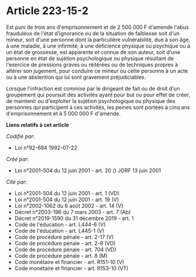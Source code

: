 # Article 223-15-2

Est puni de trois ans d'emprisonnement et de 2 500 000 F d'amende l'abus frauduleux de l'état d'ignorance ou de la situation
de faiblesse soit d'un mineur, soit d'une personne dont la particulière vulnérabilité, due à son âge, à une maladie, à une
infirmité, à une déficience physique ou psychique ou à un état de grossesse, est apparente et connue de son auteur, soit
d'une personne en état de sujétion psychologique ou physique résultant de l'exercice de pressions graves ou réitérées ou de
techniques propres à altérer son jugement, pour conduire ce mineur ou cette personne à un acte ou à une abstention qui lui
sont gravement préjudiciables.

Lorsque l'infraction est commise par le dirigeant de fait ou de droit d'un groupement qui poursuit des activités ayant pour
but ou pour effet de créer, de maintenir ou d'exploiter la sujétion psychologique ou physique des personnes qui participent à
ces activités, les peines sont portées à cinq ans d'emprisonnement et à 5 000 000 F d'amende.

**Liens relatifs à cet article**

_Codifié par_:

  - Loi n°92-684 1992-07-22

_Créé par_:

  - Loi n°2001-504 du 12 juin 2001 - art. 20 () JORF 13 juin 2001

_Cité par_:

  - Loi n°2001-504 du 12 juin 2001 - art. 1 (VD)
  - Loi n°2001-504 du 12 juin 2001 - art. 19 (V)
  - Loi n°2002-1062 du 6 août 2002 - art. 14 (V)
  - Décret n°2003-196 du 7 mars 2003 - art. 7 (Ab)
  - Décret n°2019-1590 du 31 décembre 2019 - art. 1
  - Code de l'éducation - art. L444-6 (V)
  - Code de l'éducation - art. L445-1 (V)
  - Code de procédure pénale - art. 2-17 (V)
  - Code de procédure pénale - art. 2-8 (VD)
  - Code de procédure pénale - art. 704 (VD)
  - Code de procédure pénale - art. 8 (M)
  - Code monétaire et financier - art. R151-10 (V)
  - Code monétaire et financier - art. R153-10 (VT)
